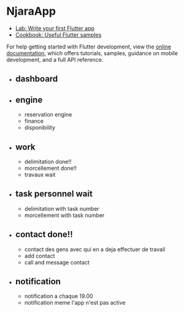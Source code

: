 # NjaraApp

- [Lab: Write your first Flutter app](https://docs.flutter.dev/get-started/codelab)
- [Cookbook: Useful Flutter samples](https://docs.flutter.dev/cookbook)

For help getting started with Flutter development, view the
[online documentation](https://docs.flutter.dev/), which offers tutorials,
samples, guidance on mobile development, and a full API reference.

- ## dashboard
- ## engine

  - reservation engine
  - finance
  - disponibility

- ## work

  - delimitation done!!
  - morcellement done!!
  - travaux wait

- ## task personnel wait

  - delimitation with task number
  - morcellement with task number

- ## contact done!!

  - contact des gens avec qui en a deja effectuer de travail
  - add contact
  - call and message contact

- ## notification
  - notification a chaque 19.00
  - notification meme l'app n'est pas active
